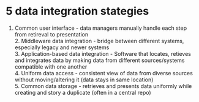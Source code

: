 # 5 data integration stategies
1. Common user interface - data managers manually handle each step from retireval to presentation<br>2. Middleware data integration - bridge between different systems, especially legacy and newer systems<br>3. Application-based data integration - Software that locates, retieves and integrates data by making data from different sources/systems compatible with one another<br>4. Uniform data access - consistent view of data from diverse sources without moving/altering it (data stays in same location)<br>5. Common data storage - retrieves and presents data uniformly while creating and story a duplicate (often in a central repo)


